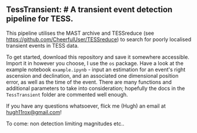 ## TessTransient: # A transient event detection pipeline for TESS.

This pipeline utilises the MAST archive and TESSreduce (see https://github.com/CheerfulUser/TESSreduce) to search for poorly localised transient events in TESS data. 

To get started, download this repository and save it somewhere accessible. Import it in however you choose, I use the `os` package. Have a look at the example notebook `example.ipynb` - input an estimation for an event's right ascension and declination, and an associated one dimensional position error, as well as the time of the event. There are many functions and additional parameters to take into consideration; hopefully the docs in the `TessTransient` folder are commented well enough. 

If you have any questions whatsoever, flick me (Hugh) an email at hugh11rox@gmail.com!

To come: non detection limiting magnitudes etc..

